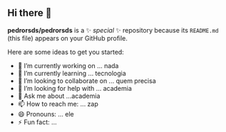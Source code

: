 ## Hi there 👋

**pedrorsds/pedrorsds** is a ✨ _special_ ✨ repository because its `README.md` (this file) appears on your GitHub profile.

Here are some ideas to get you started:

- 🔭 I’m currently working on ... nada
- 🌱 I’m currently learning ... tecnologia
- 👯 I’m looking to collaborate on ... quem precisa
- 🤔 I’m looking for help with ... academia
- 💬 Ask me about ...academia
- 📫 How to reach me: ... zap
- 😄 Pronouns: ... ele 
- ⚡ Fun fact: ...
